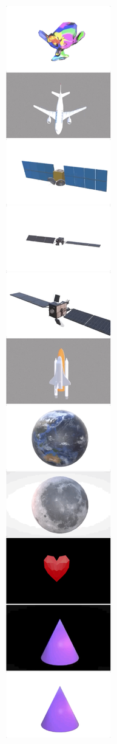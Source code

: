 <p align="center">
    <img src="src/gifs//monkey8.gif" alt="animated" width="275"/>
    <img src="src/gifs//AirbusA310-3.gif" alt="animated" width="275"/>
    <img src="src/gifs/GEO-2.gif" alt="animated" width="275"/>
    <img src="src/gifs/Turksat-6A.gif" alt="animated" width="275"/>
    <img src="src/gifs/Turksat-6A-2.gif" alt="animated" width="275"/>
    <img src="src/gifs/SpaceShuttel2.gif" alt="animated" width="275"/>
    <img src="src/gifs/earth.gif" alt="animated" width="275"/>
    <img src="src/gifs/moon.gif" alt="animated" width="275"/>
    <img src="src/gifs/heart.gif" alt="animated" height="173" width="275"/>
    <img src="src/gifs/cone.gif" alt="animated" height="173" width="275"/>
    <img src="src/gifs/conewhite.gif" alt="animated" height="173" width="275"/>
</p>
